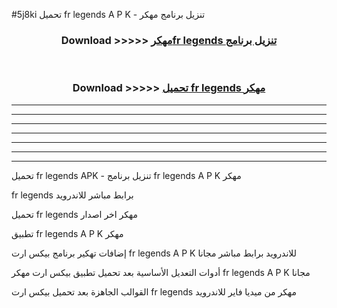 #5j8ki تحميل fr legends  A P K - تنزيل برنامج مهكر



<div align="center">
<h3>Download >>>>> <a href="https://runaway1.web.app/?sq=fr legends ">مهكرfr legends  تنزيل برنامج</a></h3><br>

<h3>Download >>>>> <a href="https://runaway1.web.app/?sq=fr legends ">تحميل fr legends  مهكر</a></h3>
</div>


----------------------------------------------------------

----------------------------------------------------------

----------------------------------------------------------

----------------------------------------------------------

----------------------------------------------------------

----------------------------------------------------------

----------------------------------------------------------

تحميل fr legends  APK - تنزيل برنامج fr legends  A P K مهكر

fr legends  برابط مباشر للاندرويد

تحميل fr legends  مهكر اخر اصدار

تطبيق fr legends  A P K مهكر

إضافات تهكير برنامج بيكس ارت fr legends  A P K للاندرويد برابط مباشر مجانا

أدوات التعديل الأساسية بعد تحميل تطبيق بيكس ارت مهكر fr legends  A P K مجانا

القوالب الجاهزة بعد تحميل بيكس ارت fr legends  مهكر من ميديا فاير للاندرويد


